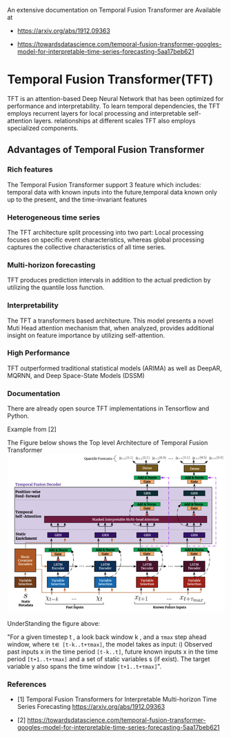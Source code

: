 An extensive documentation on Temporal Fusion Transformer are Available at

* <https://arxiv.org/abs/1912.09363>

* <https://towardsdatascience.com/temporal-fusion-transformer-googles-model-for-interpretable-time-series-forecasting-5aa17beb621>

# Temporal Fusion Transformer(TFT)

TFT is an attention-based Deep Neural Network that has been 
optimized for performance and interpretability. To learn 
temporal dependencies, the TFT employs recurrent layers for 
local processing and interpretable self-attention layers.
relationships at different scales TFT also employs specialized 
components.

## Advantages of Temporal Fusion Transformer

### Rich features

The Temporal Fusion Transformer support 3 feature which includes:
temporal data with known inputs into the future,temporal data
known only up to the present, and the time-invariant features

### Heterogeneous time series

The TFT architecture split processing into two part: Local processing
focuses on specific event characteristics, whereas global processing 
captures the collective characteristics of all time series.

### Multi-horizon forecasting

TFT produces prediction intervals in addition to the actual prediction 
by utilizing the quantile loss function.

### Interpretability

The TFT a transformers based architecture. This model presents a novel Muti 
Head attention mechanism that, when analyzed, provides additional insight on
feature importance by utilizing self-attention.

### High Performance

TFT outperformed traditional statistical models (ARIMA) as well as DeepAR, 
MQRNN, and Deep Space-State Models (DSSM)

### Documentation

There are already open source TFT implementations in Tensorflow and Python.

Example from [2]

The Figure below shows the Top level Architecture of Temporal Fusion Transformer 
![img.png](images/img.png)

UnderStanding the figure above:

"For a given timestep t , a look back window k , and a `τmax` step ahead window,
where `t⋹ [t-k..t+τmax]`, the model takes as input: i) Observed past inputs x in 
the time period `[t-k..t]`, future known inputs x in the time period `[t+1..t+τmax]`
and a set of static variables s (if exist). The target variable y also spans the time
window `[t+1..t+τmax]`".



### References

* [1] Temporal Fusion Transformers for Interpretable Multi-horizon Time Series Forecasting <https://arxiv.org/abs/1912.09363>


* [2] <https://towardsdatascience.com/temporal-fusion-transformer-googles-model-for-interpretable-time-series-forecasting-5aa17beb621>